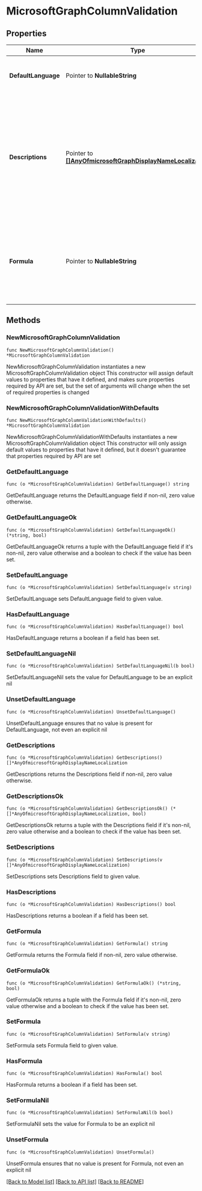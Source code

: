 # MicrosoftGraphColumnValidation

## Properties

Name | Type | Description | Notes
------------ | ------------- | ------------- | -------------
**DefaultLanguage** | Pointer to **NullableString** | Default BCP 47 language tag for the description. | [optional] 
**Descriptions** | Pointer to [**[]AnyOfmicrosoftGraphDisplayNameLocalization**](AnyOfmicrosoftGraphDisplayNameLocalization.md) | Localized messages that explain what is needed for this column&#39;s value to be considered valid. User will be prompted with this message if validation fails. | [optional] 
**Formula** | Pointer to **NullableString** | The formula to validate column value. For examples, see Examples of common formulas in lists. | [optional] 

## Methods

### NewMicrosoftGraphColumnValidation

`func NewMicrosoftGraphColumnValidation() *MicrosoftGraphColumnValidation`

NewMicrosoftGraphColumnValidation instantiates a new MicrosoftGraphColumnValidation object
This constructor will assign default values to properties that have it defined,
and makes sure properties required by API are set, but the set of arguments
will change when the set of required properties is changed

### NewMicrosoftGraphColumnValidationWithDefaults

`func NewMicrosoftGraphColumnValidationWithDefaults() *MicrosoftGraphColumnValidation`

NewMicrosoftGraphColumnValidationWithDefaults instantiates a new MicrosoftGraphColumnValidation object
This constructor will only assign default values to properties that have it defined,
but it doesn't guarantee that properties required by API are set

### GetDefaultLanguage

`func (o *MicrosoftGraphColumnValidation) GetDefaultLanguage() string`

GetDefaultLanguage returns the DefaultLanguage field if non-nil, zero value otherwise.

### GetDefaultLanguageOk

`func (o *MicrosoftGraphColumnValidation) GetDefaultLanguageOk() (*string, bool)`

GetDefaultLanguageOk returns a tuple with the DefaultLanguage field if it's non-nil, zero value otherwise
and a boolean to check if the value has been set.

### SetDefaultLanguage

`func (o *MicrosoftGraphColumnValidation) SetDefaultLanguage(v string)`

SetDefaultLanguage sets DefaultLanguage field to given value.

### HasDefaultLanguage

`func (o *MicrosoftGraphColumnValidation) HasDefaultLanguage() bool`

HasDefaultLanguage returns a boolean if a field has been set.

### SetDefaultLanguageNil

`func (o *MicrosoftGraphColumnValidation) SetDefaultLanguageNil(b bool)`

 SetDefaultLanguageNil sets the value for DefaultLanguage to be an explicit nil

### UnsetDefaultLanguage
`func (o *MicrosoftGraphColumnValidation) UnsetDefaultLanguage()`

UnsetDefaultLanguage ensures that no value is present for DefaultLanguage, not even an explicit nil
### GetDescriptions

`func (o *MicrosoftGraphColumnValidation) GetDescriptions() []*AnyOfmicrosoftGraphDisplayNameLocalization`

GetDescriptions returns the Descriptions field if non-nil, zero value otherwise.

### GetDescriptionsOk

`func (o *MicrosoftGraphColumnValidation) GetDescriptionsOk() (*[]*AnyOfmicrosoftGraphDisplayNameLocalization, bool)`

GetDescriptionsOk returns a tuple with the Descriptions field if it's non-nil, zero value otherwise
and a boolean to check if the value has been set.

### SetDescriptions

`func (o *MicrosoftGraphColumnValidation) SetDescriptions(v []*AnyOfmicrosoftGraphDisplayNameLocalization)`

SetDescriptions sets Descriptions field to given value.

### HasDescriptions

`func (o *MicrosoftGraphColumnValidation) HasDescriptions() bool`

HasDescriptions returns a boolean if a field has been set.

### GetFormula

`func (o *MicrosoftGraphColumnValidation) GetFormula() string`

GetFormula returns the Formula field if non-nil, zero value otherwise.

### GetFormulaOk

`func (o *MicrosoftGraphColumnValidation) GetFormulaOk() (*string, bool)`

GetFormulaOk returns a tuple with the Formula field if it's non-nil, zero value otherwise
and a boolean to check if the value has been set.

### SetFormula

`func (o *MicrosoftGraphColumnValidation) SetFormula(v string)`

SetFormula sets Formula field to given value.

### HasFormula

`func (o *MicrosoftGraphColumnValidation) HasFormula() bool`

HasFormula returns a boolean if a field has been set.

### SetFormulaNil

`func (o *MicrosoftGraphColumnValidation) SetFormulaNil(b bool)`

 SetFormulaNil sets the value for Formula to be an explicit nil

### UnsetFormula
`func (o *MicrosoftGraphColumnValidation) UnsetFormula()`

UnsetFormula ensures that no value is present for Formula, not even an explicit nil

[[Back to Model list]](../README.md#documentation-for-models) [[Back to API list]](../README.md#documentation-for-api-endpoints) [[Back to README]](../README.md)


